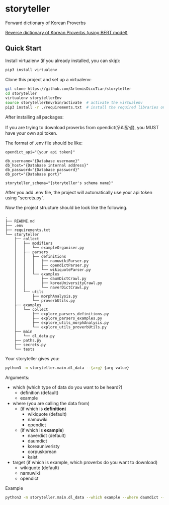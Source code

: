 # storyteller
Forward dictionary of Korean Proverbs

[Reverse dictionary of Korean Proverbs (using BERT model)](https://github.com/eubinecto/wisdomify)

## Quick Start

Install virtualenv (if you already installed, you can skip):
~~~bash
pip3 install virtualenv
~~~

Clone this project and set up a virtualenv:
~~~bash
git clone https://github.com/ArtemisDicoTiar/storyteller
cd storyteller
virtualenv storytellerEnv
source storytellerEnv/bin/activate  # activate the virtualenv
pip3 install -r ./requirements.txt  # install the required libraries onto the virtualenv
~~~

After installing all packages: 

If you are trying to download proverbs from opendict(우리말샘), you MUST have your own api token.

The format of .env file should be like:

~~~.env
opendict_api="{your api token}"

db_username="{Database username}"
db_host="{Database internal address}"
db_password="{Database password}"
db_port="{Database port}"

storyteller_schema="{storyteller's schema name}"
~~~

After you add .env file, the project will automatically use your api token using "secrets.py".

Now the project structure should be look like the following.

~~~
.
├── README.md
├── .env
├── requirements.txt
└── storyteller
    ├── collect
    │   ├── modifiers
    │   │   └── exampleOrganiser.py
    │   ├── parsers
    │   │   ├── definitions
    │   │   │   ├── namuwikiParser.py
    │   │   │   ├── opendictParser.py
    │   │   │   └── wikiquoteParser.py
    │   │   └── examples
    │   │       ├── daumDictCrawl.py
    │   │       ├── koreaUniversityCrawl.py
    │   │       └── naverDictCrawl.py
    │   └── utils
    │       ├── morphAnalysis.py
    │       └── proverbUtils.py
    ├── examples
    │   └── collect
    │       ├── explore_parsers_definitions.py
    │       ├── explore_parsers_examples.py
    │       ├── explore_utils_morphAnalysis.py
    │       └── explore_utils_proverbUtils.py
    ├── main
    │   └── dl_data.py
    ├── paths.py
    ├── secrets.py
    └── tests
~~~
Your storyteller gives you:
~~~bash
python3 -m storyteller.main.dl_data --{arg} {arg value}
~~~

Arguments:
* which (which type of data do you want to be heard?)
    * definition (default)
    * example
* where (you are calling the data from)
    * (if which is **definition**)
        * wikiquote (default)
        * namuwiki
        * opendict
    * (if which is **example**)
        * naverdict (default)
        * daumdict
        * koreauniveristy 
        * corpuskorean
        * kaist
* target (if which is example, which proverbs do you want to download)
    * wikiquote (default)
    * namuwiki
    * opendict

Example
~~~bash
python3 -m storyteller.main.dl_data --which example --where daumdict --target wikiquote
~~~
